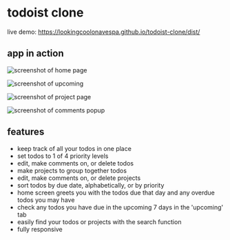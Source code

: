 # todoist clone
live demo: https://lookingcoolonavespa.github.io/todoist-clone/dist/

## app in action
![screenshot of home page](https://i.postimg.cc/7P38pMqW/Screenshot-from-2021-12-30-20-33-00.png)

![screenshot of upcoming](https://i.postimg.cc/ncT8LFjK/Screenshot-from-2021-12-30-20-33-31.png)

![screenshot of project page](https://i.postimg.cc/wT98HyvT/Screenshot-from-2021-12-30-20-33-43.png)

![screenshot of comments popup](https://i.postimg.cc/bJjtYDvL/Screenshot-from-2021-12-30-21-01-39.png)


## features
- keep track of all your todos in one place
- set todos to 1 of 4 priority levels
- edit, make comments on, or delete todos
- make projects to group together todos
- edit, make comments on, or delete projects
- sort todos by due date, alphabetically, or by priority
- home screen greets you with the todos due that day and any overdue todos you may have
- check any todos you have due in the upcoming 7 days in the 'upcoming' tab
- easily find your todos or projects with the search function
- fully responsive
